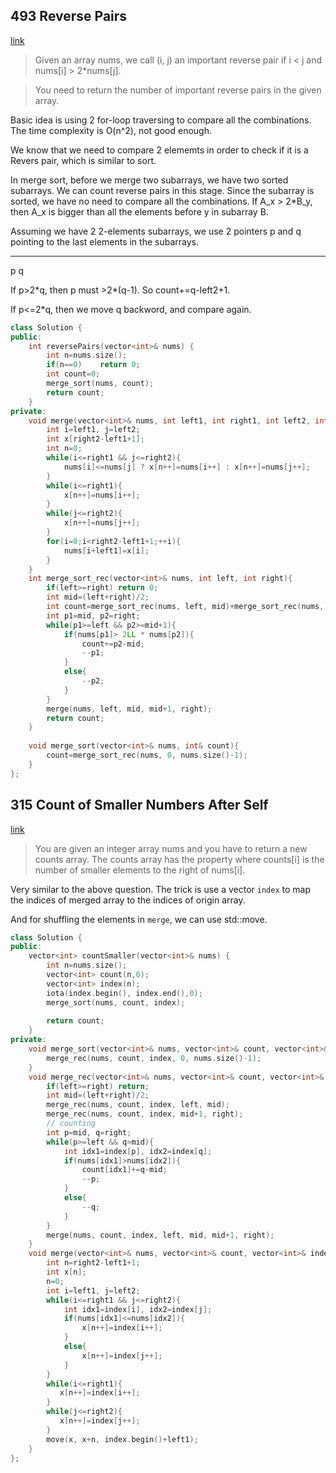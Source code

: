 ## 493 Reverse Pairs

[link](https://leetcode.com/problems/reverse-pairs/)

> Given an array nums, we call (i, j) an important reverse pair if i < j and nums[i] > 2*nums[j].

> You need to return the number of important reverse pairs in the given array.

Basic idea is using 2 for-loop traversing to compare all the combinations. The time complexity is O(n^2), not good enough.

We know that we need to compare 2 elememts in order to check if it is a Revers pair, which is similar to sort.

In merge sort, before we merge two subarrays, we have two sorted subarrays. We can count reverse pairs in this stage. Since the subarray is sorted, we have no need to compare all the combinations. If A_x > 2*B_y, then A_x is bigger than all the elements before y in subarray B.

Assuming we have 2 2-elements subarrays, we use 2 pointers p and q pointing to the last elements in the subarrays.

_ _    _ _

  p      q

If p\>2\*q, then p must \>2\*(q-1). So count+=q-left2+1.

If p<=2\*q, then we move q backword, and compare again.

```cpp
class Solution {
public:
    int reversePairs(vector<int>& nums) {
        int n=nums.size();
        if(n==0)    return 0;
        int count=0;
        merge_sort(nums, count);
        return count;
    }
private:
    void merge(vector<int>& nums, int left1, int right1, int left2, int right2){
        int i=left1, j=left2;
        int x[right2-left1+1];
        int n=0;
        while(i<=right1 && j<=right2){
            nums[i]<=nums[j] ? x[n++]=nums[i++] : x[n++]=nums[j++];
        }
        while(i<=right1){
            x[n++]=nums[i++];
        }
        while(j<=right2){
            x[n++]=nums[j++];
        }
        for(i=0;i<right2-left1+1;++i){
            nums[i+left1]=x[i];
        }
    }
    int merge_sort_rec(vector<int>& nums, int left, int right){
        if(left>=right) return 0;
        int mid=(left+right)/2;
        int count=merge_sort_rec(nums, left, mid)+merge_sort_rec(nums, mid+1, right);
        int p1=mid, p2=right;
        while(p1>=left && p2>=mid+1){
            if(nums[p1]> 2LL * nums[p2]){
                count+=p2-mid;
                --p1;
            }
            else{
                --p2;
            }
        }
        merge(nums, left, mid, mid+1, right);
        return count;
    }
    
    void merge_sort(vector<int>& nums, int& count){
        count=merge_sort_rec(nums, 0, nums.size()-1);
    }
};
```

## 315 Count of Smaller Numbers After Self

[link](https://leetcode.com/problems/count-of-smaller-numbers-after-self/)

> You are given an integer array nums and you have to return a new counts array. The counts array has the property where counts[i] is the number of smaller elements to the right of nums[i].

Very similar to the above question. The trick is use a vector `index` to map the indices of merged array to the indices of origin array.

And for shuffling the elements in `merge`, we can use std::move.

```cpp
class Solution {
public:
    vector<int> countSmaller(vector<int>& nums) {
        int n=nums.size();
        vector<int> count(n,0);
        vector<int> index(n);
        iota(index.begin(), index.end(),0);
        merge_sort(nums, count, index);
       
        return count;
    }
private:
    void merge_sort(vector<int>& nums, vector<int>& count, vector<int>& index){
        merge_rec(nums, count, index, 0, nums.size()-1);
    }
    void merge_rec(vector<int>& nums, vector<int>& count, vector<int>& index, int left, int right){
        if(left>=right) return;
        int mid=(left+right)/2;
        merge_rec(nums, count, index, left, mid);
        merge_rec(nums, count, index, mid+1, right);
        // counting
        int p=mid, q=right;
        while(p>=left && q>mid){
            int idx1=index[p], idx2=index[q];
            if(nums[idx1]>nums[idx2]){
                count[idx1]+=q-mid;
                --p;
            }
            else{
                --q;
            }
        }
        merge(nums, count, index, left, mid, mid+1, right);
    }
    void merge(vector<int>& nums, vector<int>& count, vector<int>& index, int left1, int right1, int left2, int right2){
        int n=right2-left1+1;
        int x[n];
        n=0;
        int i=left1, j=left2;
        while(i<=right1 && j<=right2){
            int idx1=index[i], idx2=index[j];
            if(nums[idx1]<=nums[idx2]){
                x[n++]=index[i++];
            }
            else{
                x[n++]=index[j++];
            }
        }
        while(i<=right1){
           x[n++]=index[i++];
        }
        while(j<=right2){
           x[n++]=index[j++];
        }
        move(x, x+n, index.begin()+left1);
    }
};
```
